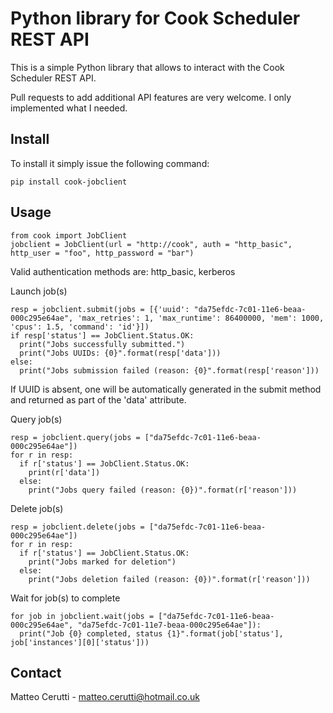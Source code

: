 # Python library for Cook Scheduler REST API
This is a simple Python library that allows to interact with the Cook Scheduler REST API.

Pull requests to add additional API features are very welcome. I only implemented what I needed.

## Install
To install it simply issue the following command:

```
pip install cook-jobclient
```

## Usage
```
from cook import JobClient
jobclient = JobClient(url = "http://cook", auth = "http_basic", http_user = "foo", http_password = "bar")
```

Valid authentication methods are: http_basic, kerberos

Launch job(s)
```
resp = jobclient.submit(jobs = [{'uuid': "da75efdc-7c01-11e6-beaa-000c295e64ae", 'max_retries': 1, 'max_runtime': 86400000, 'mem': 1000, 'cpus': 1.5, 'command': 'id'}])
if resp['status'] == JobClient.Status.OK:
  print("Jobs successfully submitted.")
  print("Jobs UUIDs: {0}".format(resp['data']))
else:
  print("Jobs submission failed (reason: {0}".format(resp['reason']))
```

If UUID is absent, one will be automatically generated in the submit method and returned as part of the 'data' attribute.

Query job(s)
```
resp = jobclient.query(jobs = ["da75efdc-7c01-11e6-beaa-000c295e64ae"])
for r in resp:
  if r['status'] == JobClient.Status.OK:
    print(r['data'])
  else:
    print("Jobs query failed (reason: {0})".format(r['reason']))
```

Delete job(s)
```
resp = jobclient.delete(jobs = ["da75efdc-7c01-11e6-beaa-000c295e64ae"])
for r in resp:
  if r['status'] == JobClient.Status.OK:
    print("Jobs marked for deletion")
  else:
    print("Jobs deletion failed (reason: {0})".format(r['reason']))
```

Wait for job(s) to complete
```
for job in jobclient.wait(jobs = ["da75efdc-7c01-11e6-beaa-000c295e64ae", "da75efdc-7c01-11e7-beaa-000c295e64ae"]):
  print("Job {0} completed, status {1}".format(job['status'], job['instances'][0]['status']))
```

## Contact
Matteo Cerutti - matteo.cerutti@hotmail.co.uk
